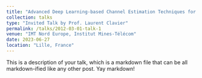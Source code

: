 ```yaml
---
title: "Advanced Deep Learning-based Channel Estimation Techniques for V2X Communications"
collection: talks
type: "Invited Talk by Prof. Laurent Clavier"
permalink: /talks/2012-03-01-talk-1
venue: "IMT Nord Europe, Institut Mines-Télécom"
date: 2023-06-27
location: "Lille, France"
---
```


This is a description of your talk, which is a markdown file that can be all markdown-ified like any other post. Yay markdown!
